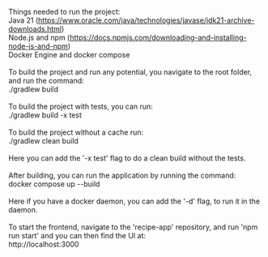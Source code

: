 Things needed to run the project:\
Java 21 (https://www.oracle.com/java/technologies/javase/jdk21-archive-downloads.html) \
Node.js and npm (https://docs.npmjs.com/downloading-and-installing-node-js-and-npm) \
Docker Engine and docker compose\
\
To build the project and run any potential, you navigate to the root folder, and run the command:\
./gradlew build\
\
To build the project with tests, you can run:\
./gradlew build -x test\
\
To build the project without a cache run:\
./gradlew clean build\
\
Here you can add the '-x test' flag to do a clean build without the tests.\
\
After building, you can run the application by running the command:\
docker compose up --build\
\
Here if you have a docker daemon, you can add the '-d' flag, to run it in the daemon.\
\
To start the frontend, navigate to the 'recipe-app' repository, and run 'npm run start' and you can then find the UI at:\
http://localhost:3000
